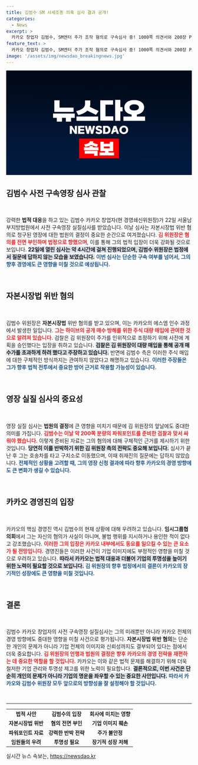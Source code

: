 ```yaml
---
title: 김범수 SM 시세조종 의혹 심사 결과 공개!
categories:
  - News
excerpt: >
  카카오 창업자 김범수, SM엔터 주가 조작 혐의로 구속심사 중! 1000쪽 의견서와 200장 PPT로 검찰은 대대적 증거 제출. 김 위원장, “불법 응하지 않았다” 반박하며 침묵! 진실이 밝혀질까?
feature_text: >
  카카오 창업자 김범수, SM엔터 주가 조작 혐의로 구속심사 중! 1000쪽 의견서와 200장 PPT로 검찰은 대대적 증거 제출. 김 위원장, “불법 응하지 않았다” 반박하며 침묵! 진실이 밝혀질까?
image: '/assets/img/newsdao_breakingnews.jpg'
---
```


<p><img src="/assets/img/newsdao_breakingnews.jpg" alt="ontimetimes 속보" /></p>

<h2 data-ke-size="size26">김범수 사전 구속영장 심사 관찰</h2>

<p data-ke-size="size16">&nbsp;</p>

<p>강력한 <b>법적 대응</b>을 하고 있는 김범수 카카오 창업자(현 경영쇄신위원장)가 22일 서울남부지방법원에서 사전 구속영장 실질심사를 받았습니다. 이날 심사는 자본시장법 위반 혐의로 청구된 영장에 대한 법원의 결정이 중요한 순간으로 여겨졌습니다. <b><span style="color: #ee2323;">김 위원장은 혐의를 전면 부인하며 법정으로 향했으며</span></b>, 이를 통해 그의 법적 입장이 더욱 강화될 것으로 보입니다. <b><span style="background-color: #21538527;">22일에 열린 심사는 약 4시간에 걸쳐 진행되었으며, 김범수 위원장은 법정에서 질문에 답하지 않는 모습을 보였습니다.</span></b> <b><span style="color: #1a5490;">이번 심사는 단순한 구속 여부를 넘어서, 그의 향후 경영에도 큰 영향을 미칠 것으로 예상됩니다.</span></b></p>

<p data-ke-size="size16">&nbsp;</p>

<h2 data-ke-size="size26">자본시장법 위반 혐의</h2>

<p data-ke-size="size16">&nbsp;</p>

<p>김범수 위원장은 <b>자본시장법</b> 위반 혐의를 받고 있으며, 이는 카카오의 에스엠 인수 과정에서 발생한 일입니다. <b><span style="color: #ee2323;">그는 하이브의 공개 매수 방해를 위한 주식 대량 매입에 관여한 것으로 알려져 있습니다.</span></b> 검찰은 김 위원장이 주가를 인위적으로 조정하기 위해 사전에 계획을 승인했다는 입장을 취하고 있습니다. <b><span style="background-color: #21538527;">검찰은 김 위원장이 대량 매입을 통해 공개 매수가를 초과하게 하려 했다고 주장하고 있습니다.</span></b> 반면에 김범수 측은 이러한 주식 매입에 대한 구체적인 방식까지는 관여하지 않았다고 해명하고 있습니다. <b><span style="color: #1a5490;">이러한 주장들은 그가 향후 법적 전투에서 중요한 방어 근거로 작용할 가능성이 있습니다.</span></b></p>

<p data-ke-size="size16">&nbsp;</p>

<h2 data-ke-size="size26">영장 실질 심사의 중요성</h2>

<p data-ke-size="size16">&nbsp;</p>

<p>영장 실질 심사는 <b>법원의 결정</b>에 큰 영향을 미치기 때문에 김 위원장의 앞날에도 중대한 의미를 가집니다. <b><span style="color: #ee2323;">김범수는 이날 약 200쪽 분량의 파워포인트를 준비한 검찰과 맞서 싸워야 했습니다.</span></b> 이렇게 준비된 자료는 그의 혐의에 대해 구체적인 근거를 제시하기 위한 것입니다. <b><span style="background-color: #21538527;">당연히 이를 반박하기 위한 김 위원장 측의 전략도 중요해 보입니다.</span></b> 심사가 끝난 후 그는 호송차를 타고 구치소로 이동했으며, 이때 취재진의 질문에는 답하지 않았습니다. <b><span style="color: #1a5490;">전체적인 상황을 고려할 때, 그의 영장 신청 결과에 따라 향후 카카오의 경영 방향에도 큰 변화가 생길 수 있습니다.</span></b></p>

<p data-ke-size="size16">&nbsp;</p>

<h2 data-ke-size="size26">카카오 경영진의 입장</h2>

<p data-ke-size="size16">&nbsp;</p>

<p>카카오의 핵심 경영진 역시 김범수의 현재 상황에 대해 우려하고 있습니다. <b>임시그룹협의회</b>에서 그는 자신의 혐의가 사실이 아니며, 불법 행위를 지시하거나 용인한 적이 없다고 강조했습니다. <b><span style="color: #ee2323;">이러한 그의 입장은 카카오 내부에서도 동요를 일으킬 수 있는 큰 요소가 될 전망입니다.</span></b> 경영진들은 이러한 사건이 기업 이미지에도 부정적인 영향을 미칠 것으로 우려하고 있습니다. <b><span style="background-color: #21538527;">따라서 카카오는 법적 대응과 더불어 기업의 투명성을 높이기 위한 노력이 필요할 것으로 보입니다.</span></b> <b><span style="color: #1a5490;">김 위원장의 향후 법정에서의 결론이 카카오의 장기적인 성장에도 큰 영향을 미칠 것입니다.</span></b></p>

<p data-ke-size="size16">&nbsp;</p>

<h2 data-ke-size="size26">결론</h2>

<p data-ke-size="size16">&nbsp;</p>

<p>김범수 카카오 창업자의 사전 구속영장 실질심사는 그의 미래뿐만 아니라 카카오 전체의 경영 방향에도 중대한 영향을 미칠 사건으로 평가됩니다. <b>자본시장법 위반 혐의</b>는 단순한 개인의 문제가 아니라 기업 전체의 이미지와 신뢰성까지도 결부되어 있다는 점에서 더욱 중요합니다. <b><span style="color: #ee2323;">김 위원장의 언행과 법원의 결정은 향후 카카오의 경영 전략을 재편하는 데 중요한 역할을 할 것입니다.</span></b> 카카오는 이와 같은 법적 문제를 해결하기 위해 더욱 철저한 기업 관리와 투명성 제고를 위한 노력이 필요합니다. <b><span style="background-color: #21538527;">결론적으로, 이번 사건은 단순히 개인의 문제가 아니라 기업의 명운을 좌우할 수 있는 중요한 사안입니다.</span></b> <b><span style="color: #1a5490;">따라서 카카오와 김범수 위원장 모두 앞으로의 방향성을 잘 설정해야 할 것입니다.</span></b></p>

<p data-ke-size="size16">&nbsp;</p>

<hr />

<table>
 <tr>
   <td style="text-align: center; height: 17px;"><b>법적 사안</b></td>
   <td style="text-align: center; height: 17px;"><b>김범수의 입장</b></td>
   <td style="text-align: center; height: 17px;"><b>회사에 미치는 영향</b></td>
 </tr>
 <tr>
   <td style="text-align: center; height: 17px;"><b>자본시장법 위반</b></td>
   <td style="text-align: center; height: 17px;"><b>혐의 전면 부인</b></td>
   <td style="text-align: center; height: 17px;"><b>기업 이미지 훼손</b></td>
 </tr>
 <tr>
   <td style="text-align: center; height: 17px;"><b>파워포인트 자료</b></td>
   <td style="text-align: center; height: 17px;"><b>강력한 반박 전략</b></td>
   <td style="text-align: center; height: 17px;"><b>주가 불안정</b></td>
 </tr>
 <tr>
   <td style="text-align: center; height: 17px;"><b>임원들의 우려</b></td>
   <td style="text-align: center; height: 17px;"><b>투명성 필요</b></td>
   <td style="text-align: center; height: 17px;"><b>장기적 성장 저해</b></td>
 </tr>
</table>
실시간 뉴스 속보는, <a href="https://newsdao.kr" rel="dofollow">https://newsdao.kr</a>


